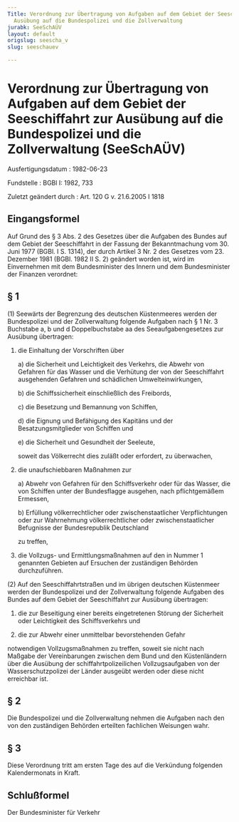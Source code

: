 ```yaml
---
Title: Verordnung zur Übertragung von Aufgaben auf dem Gebiet der Seeschiffahrt zur
  Ausübung auf die Bundespolizei und die Zollverwaltung
jurabk: SeeSchAÜV
layout: default
origslug: seescha_v
slug: seeschauev

---
```


# Verordnung zur Übertragung von Aufgaben auf dem Gebiet der Seeschiffahrt zur Ausübung auf die Bundespolizei und die Zollverwaltung (SeeSchAÜV)

Ausfertigungsdatum
:   1982-06-23

Fundstelle
:   BGBl I: 1982, 733

Zuletzt geändert durch
:   Art. 120 G v. 21.6.2005 I 1818


## Eingangsformel

Auf Grund des § 3 Abs. 2 des Gesetzes über die Aufgaben des Bundes auf dem Gebiet der Seeschiffahrt in der Fassung der Bekanntmachung vom 30. Juni 1977 (BGBl. I S. 1314), der durch Artikel 3 Nr. 2 des Gesetzes vom 23. Dezember 1981 (BGBl. 1982 II S. 2) geändert worden ist, wird im Einvernehmen mit dem Bundesminister des Innern und dem Bundesminister der Finanzen verordnet:


## § 1

(1) Seewärts der Begrenzung des deutschen Küstenmeeres werden der Bundespolizei und der Zollverwaltung folgende Aufgaben nach § 1 Nr. 3 Buchstabe a, b und d Doppelbuchstabe aa des Seeaufgabengesetzes zur Ausübung übertragen:

1.  die Einhaltung der Vorschriften über

    a)  die Sicherheit und Leichtigkeit des Verkehrs, die Abwehr von Gefahren für das Wasser und die Verhütung der von der Seeschiffahrt ausgehenden Gefahren und schädlichen Umwelteinwirkungen,


    b)  die Schiffssicherheit einschließlich des Freibords,


    c)  die Besetzung und Bemannung von Schiffen,


    d)  die Eignung und Befähigung des Kapitäns und der Besatzungsmitglieder von Schiffen und


    e)  die Sicherheit und Gesundheit der Seeleute,




    soweit das Völkerrecht dies zuläßt oder erfordert, zu überwachen,


2.  die unaufschiebbaren Maßnahmen zur

    a)  Abwehr von Gefahren für den Schiffsverkehr oder für das Wasser, die von Schiffen unter der Bundesflagge ausgehen, nach pflichtgemäßem Ermessen,


    b)  Erfüllung völkerrechtlicher oder zwischenstaatlicher Verpflichtungen oder zur Wahrnehmung völkerrechtlicher oder zwischenstaatlicher Befugnisse der Bundesrepublik Deutschland




    zu treffen,


3.  die Vollzugs- und Ermittlungsmaßnahmen auf den in Nummer 1 genannten Gebieten auf Ersuchen der zuständigen Behörden durchzuführen.




(2) Auf den Seeschiffahrtstraßen und im übrigen deutschen Küstenmeer werden der Bundespolizei und der Zollverwaltung folgende Aufgaben des Bundes auf dem Gebiet der Seeschiffahrt zur Ausübung übertragen:

1.  die zur Beseitigung einer bereits eingetretenen Störung der Sicherheit oder Leichtigkeit des Schiffsverkehrs und


2.  die zur Abwehr einer unmittelbar bevorstehenden Gefahr



notwendigen Vollzugsmaßnahmen zu treffen, soweit sie nicht nach Maßgabe der Vereinbarungen zwischen dem Bund und den Küstenländern über die Ausübung der schiffahrtpolizeilichen Vollzugsaufgaben von der Wasserschutzpolizei der Länder ausgeübt werden oder diese nicht erreichbar ist.


## § 2

Die Bundespolizei und die Zollverwaltung nehmen die Aufgaben nach den von den zuständigen Behörden erteilten fachlichen Weisungen wahr.


## § 3

Diese Verordnung tritt am ersten Tage des auf die Verkündung folgenden Kalendermonats in Kraft.


## Schlußformel

Der Bundesminister für Verkehr

